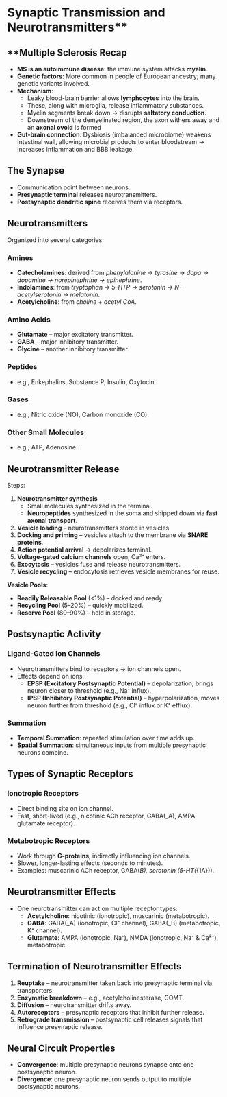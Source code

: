 # Synaptic Transmission and Neurotransmitters**
## **Multiple Sclerosis Recap
- **MS is an autoimmune disease**: the immune system attacks **myelin**.
- **Genetic factors**: More common in people of European ancestry; many genetic variants involved.
- **Mechanism**:
    - Leaky blood-brain barrier allows **lymphocytes** into the brain.
    - These, along with microglia, release inflammatory substances.
    - Myelin segments break down → disrupts **saltatory conduction**.
    - Downstream of the demyelinated region, the axon withers away and an **axonal ovoid** is formed
- **Gut-brain connection**: Dysbiosis (imbalanced microbiome) weakens intestinal wall, allowing microbial products to enter bloodstream → increases inflammation and BBB leakage.
## **The Synapse**
- Communication point between neurons.
- **Presynaptic terminal** releases neurotransmitters.
- **Postsynaptic dendritic spine** receives them via receptors.
## **Neurotransmitters**
Organized into several categories:
### **Amines**
- **Catecholamines**: derived from _phenylalanine → tyrosine → dopa → dopamine → norepinephrine → epinephrine_.
- **Indolamines**: from _tryptophan → 5-HTP → serotonin → N-acetylserotonin → melatonin_.
- **Acetylcholine**: from _choline + acetyl CoA_.
### **Amino Acids**
- **Glutamate** – major excitatory transmitter.
- **GABA** – major inhibitory transmitter.
- **Glycine** – another inhibitory transmitter.
### **Peptides**
- e.g., Enkephalins, Substance P, Insulin, Oxytocin.
### **Gases**
- e.g., Nitric oxide (NO), Carbon monoxide (CO).
### **Other Small Molecules**
- e.g., ATP, Adenosine.
## **Neurotransmitter Release**
Steps:
1. **Neurotransmitter synthesis**
    - Small molecules synthesized in the terminal.
    - **Neuropeptides** synthesized in the soma and shipped down via **fast axonal transport**.
2. **Vesicle loading** – neurotransmitters stored in vesicles
3. **Docking and priming** – vesicles attach to the membrane via **SNARE proteins**.
4. **Action potential arrival** → depolarizes terminal.
5. **Voltage-gated calcium channels** open; Ca²⁺ enters.
6. **Exocytosis** – vesicles fuse and release neurotransmitters.
7. **Vesicle recycling** – endocytosis retrieves vesicle membranes for reuse.

**Vesicle Pools**:
- **Readily Releasable Pool** (<1%) – docked and ready.
- **Recycling Pool** (5–20%) – quickly mobilized.
- **Reserve Pool** (80–90%) – held in storage.
## **Postsynaptic Activity**
### **Ligand-Gated Ion Channels**
- Neurotransmitters bind to receptors → ion channels open.
- Effects depend on ions:
    - **EPSP (Excitatory Postsynaptic Potential)** – depolarization, brings neuron closer to threshold (e.g., Na⁺ influx).
    - **IPSP (Inhibitory Postsynaptic Potential)** – hyperpolarization, moves neuron further from threshold (e.g., Cl⁻ influx or K⁺ efflux).
### **Summation**
- **Temporal Summation**: repeated stimulation over time adds up.
- **Spatial Summation**: simultaneous inputs from multiple presynaptic neurons combine.
## **Types of Synaptic Receptors**
### **Ionotropic Receptors**
- Direct binding site on ion channel.
- Fast, short-lived (e.g., nicotinic ACh receptor, GABA(_A), AMPA glutamate receptor).
### **Metabotropic Receptors**
- Work through **G-proteins**, indirectly influencing ion channels.
- Slower, longer-lasting effects (seconds to minutes).
- Examples: muscarinic ACh receptor, GABA(_B), serotonin (5-HT(_{1A})).
## **Neurotransmitter Effects**
- One neurotransmitter can act on multiple receptor types:
    - **Acetylcholine**: nicotinic (ionotropic), muscarinic (metabotropic).
    - **GABA**: GABA(_A) (ionotropic, Cl⁻ channel), GABA(_B) (metabotropic, K⁺ channel).
    - **Glutamate**: AMPA (ionotropic, Na⁺), NMDA (ionotropic, Na⁺ & Ca²⁺), metabotropic.
## **Termination of Neurotransmitter Effects**
1. **Reuptake** – neurotransmitter taken back into presynaptic terminal via transporters.
2. **Enzymatic breakdown** – e.g., acetylcholinesterase, COMT.
3. **Diffusion** – neurotransmitter drifts away.
4. **Autoreceptors** – presynaptic receptors that inhibit further release.
5. **Retrograde transmission** – postsynaptic cell releases signals that influence presynaptic release.
## **Neural Circuit Properties**
- **Convergence**: multiple presynaptic neurons synapse onto one postsynaptic neuron.
- **Divergence**: one presynaptic neuron sends output to multiple postsynaptic neurons.